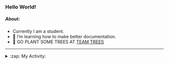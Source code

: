 ### Hello World!

##### About:
- Currently I am a student.
- 🌱 I’m learning how to make better documentation.
- 🌱 GO PLANT SOME TREES AT [TEAM TREES](https://teamtrees.org/)

---
<details>
  <summary>:zap: My Activity:</summary>
  
<!--START_SECTION:waka-->
![Code Time](http://img.shields.io/badge/Code%20Time-1%2C101%20hrs%2053%20mins-blue)

**I'm a Night 🦉** 

```text
🌞 Morning                1246 commits        ██░░░░░░░░░░░░░░░░░░░░░░░   08.72 % 
🌆 Daytime                5121 commits        █████████░░░░░░░░░░░░░░░░   35.82 % 
🌃 Evening                4098 commits        ███████░░░░░░░░░░░░░░░░░░   28.67 % 
🌙 Night                  3830 commits        ███████░░░░░░░░░░░░░░░░░░   26.79 % 
```
📅 **I'm Most Productive on Wednesday** 

```text
Monday                   2214 commits        ████░░░░░░░░░░░░░░░░░░░░░   15.49 % 
Tuesday                  1723 commits        ███░░░░░░░░░░░░░░░░░░░░░░   12.05 % 
Wednesday                3392 commits        ██████░░░░░░░░░░░░░░░░░░░   23.73 % 
Thursday                 1708 commits        ███░░░░░░░░░░░░░░░░░░░░░░   11.95 % 
Friday                   1420 commits        ██░░░░░░░░░░░░░░░░░░░░░░░   09.93 % 
Saturday                 1298 commits        ██░░░░░░░░░░░░░░░░░░░░░░░   09.08 % 
Sunday                   2540 commits        ████░░░░░░░░░░░░░░░░░░░░░   17.77 % 
```


📊 **This Week I Spent My Time On** 

```text
🔥 Editors: 
VS Code                  12 hrs 7 mins       █████████████████████████   100.00 % 

🐱‍💻 Projects: 
praise                   9 hrs 17 mins       ███████████████████░░░░░░   76.64 % 
CSF22                    2 hrs 12 mins       █████░░░░░░░░░░░░░░░░░░░░   18.22 % 
TEA-onboarding-bot       21 mins             █░░░░░░░░░░░░░░░░░░░░░░░░   02.89 % 
technocean-frontend      16 mins             █░░░░░░░░░░░░░░░░░░░░░░░░   02.25 % 
```


 Last Updated on 14/04/2023 08:08:16 UTC
<!--END_SECTION:waka-->
</details>
